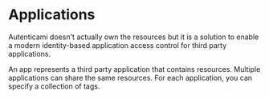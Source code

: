 # Applications

Autenticami doesn't actually own the resources but it is a solution to enable a modern identity-based application access control for third party applications.

An app represents a third party application that contains resources. Multiple applications can share the same resources.
For each application, you can specify a collection of tags.
